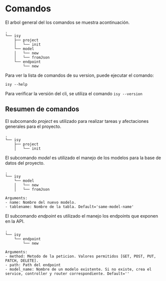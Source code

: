 # Comandos

El arbol general del los comandos se muestra acontinuación.

```
.
└── isy
    ├── project
    │   └── init
    └── model
    │   └── new
    │   └── fromJson
    └── endpoint
        └── new
```

Para ver la lista de comandos de su version, puede ejecutar el comando:

```
isy --help
```

Para verificar la versión del cli, se utiliza el comando `isy --version`

## Resumen de comandos

El subcomando *project* es utilizado para realizar tareas y afectaciones generales para el proyecto.

```
.
└── isy
    ├── project
    │   └── init
```

El subcomando *model* es utilizado el manejo de los modelos para la base de datos del proyecto.

```
.
└── isy
    └── model
    │   └── new
    │   └── fromJson

Arguments:
- name: Nombre del nuevo modelo.
- tablename: Nombre de la tabla. Default='same-model-name'
```

El subcomando *endpoint* es utilizado el manejo los endpoints que exponen en la API.

```
.
└── isy
    └── endpoint
        └── new

Arguments:
- method: Metodo de la peticion. Valores permitidos [GET, POST, PUT, PATCH, DELETE].
- path: Path del endpoint
- model_name: Nombre de un modelo existente. Si no existe, crea el service, controller y router correspondiente. Default=''
```
